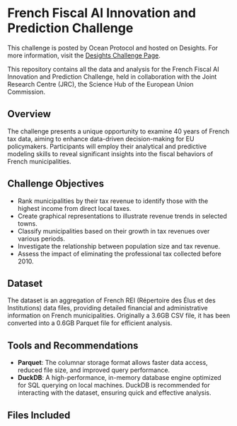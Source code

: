 # French Fiscal AI Innovation and Prediction Challenge


This challenge is posted by Ocean Protocol and hosted on Desights. For more information, visit the [Desights Challenge Page](https://competitions.desights.ai/challenge/26).

This repository contains all the data and analysis for the French Fiscal AI Innovation and Prediction Challenge, held in collaboration with the Joint Research Centre (JRC), the Science Hub of the European Union Commission.

## Overview

The challenge presents a unique opportunity to examine 40 years of French tax data, aiming to enhance data-driven decision-making for EU policymakers. Participants will employ their analytical and predictive modeling skills to reveal significant insights into the fiscal behaviors of French municipalities.

## Challenge Objectives

- Rank municipalities by their tax revenue to identify those with the highest income from direct local taxes.
- Create graphical representations to illustrate revenue trends in selected towns.
- Classify municipalities based on their growth in tax revenues over various periods.
- Investigate the relationship between population size and tax revenue.
- Assess the impact of eliminating the professional tax collected before 2010.

## Dataset

The dataset is an aggregation of French REI (Répertoire des Élus et des Institutions) data files, providing detailed financial and administrative information on French municipalities. Originally a 3.6GB CSV file, it has been converted into a 0.6GB Parquet file for efficient analysis.

## Tools and Recommendations

- **Parquet**: The columnar storage format allows faster data access, reduced file size, and improved query performance.
- **DuckDB**: A high-performance, in-memory database engine optimized for SQL querying on local machines. DuckDB is recommended for interacting with the dataset, ensuring quick and effective analysis.

## Files Included

